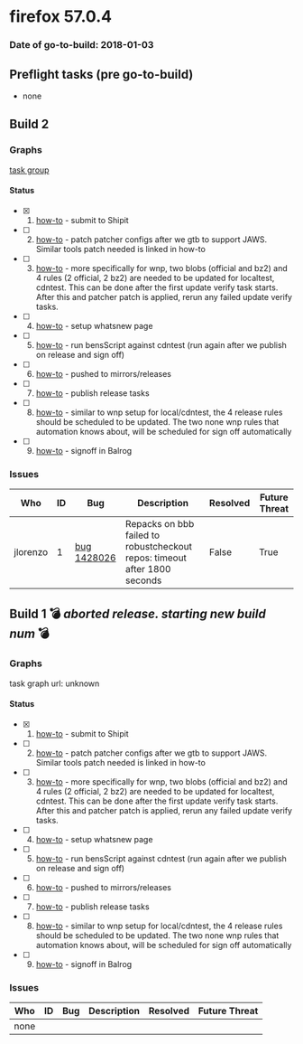 # firefox 57.0.4

### Date of go-to-build: 2018-01-03

## Preflight tasks (pre go-to-build)
- none

## Build 2  

### Graphs
[task group](https://tools.taskcluster.net/push-inspector/#/IR_N2kt6QzG67I9Wx_twcw)


#### Status
- [x] 1.  [how-to](https://wiki.mozilla.org/Release:Release_Automation_on_Mercurial:Starting_a_Release#Submit_to_Ship_It)  - submit to Shipit
- [ ] 2.  [how-to](https://bugzilla.mozilla.org/show_bug.cgi?id=1421535#c8)  - patch patcher configs after we gtb to support JAWS. Similar tools patch needed is linked in how-to
- [ ] 3.  [how-to](https://bugzilla.mozilla.org/show_bug.cgi?id=1421535#c8)  - more specifically for wnp, two blobs (official and bz2) and 4 rules (2 official, 2 bz2) are needed to be updated for localtest, cdntest. This can be done after the first update verify task starts. After this and patcher patch is applied, rerun any failed update verify tasks.
- [ ] 4.  [how-to](https://wiki.mozilla.org/Release:Release_Automation_on_Mercurial:Updates_through_Shipping#Set-up_whatsnew_page)  - setup whatsnew page
- [ ] 5.  [how-to](https://bugzilla.mozilla.org/show_bug.cgi?id=1421535#c9)  - run bensScript against cdntest (run again after we publish on release and sign off)
- [ ] 6.  [how-to](https://github.com/mozilla/releasewarrior/blob/master/how-tos/relpro.md#2-push-to-releases-dir-mirrors)  - pushed to mirrors/releases
- [ ] 7.  [how-to](https://github.com/mozilla/releasewarrior/blob/master/how-tos/relpro.md#4-publish-release)  - publish release tasks
- [ ] 8.  [how-to](https://bugzilla.mozilla.org/show_bug.cgi?id=1421535#c8)  - similar to wnp setup for local/cdntest, the 4 release rules should be scheduled to be updated. The two none wnp rules that automation knows about, will be scheduled for sign off automatically
- [ ] 9.  [how-to](https://github.com/mozilla/releasewarrior/blob/master/how-tos/relpro.md#3-signoffs)  - signoff in Balrog

### Issues
| Who                 | ID               | Bug                                                                 | Description                | Resolved                | Future Threat                |
| ------------------- | ---------------- | ------------------------------------------------------------------- | -------------------------- | ----------------------- | ---------------------------- |
| jlorenzo | 1 | [bug 1428026](https://bugzil.la/1428026) | Repacks on bbb failed to robustcheckout repos: timeout after 1800 seconds | False | True |

## Build 1  :bomb: _aborted release. starting new build num_ :bomb: 

### Graphs
task graph url: unknown


#### Status
- [x] 1.  [how-to](https://wiki.mozilla.org/Release:Release_Automation_on_Mercurial:Starting_a_Release#Submit_to_Ship_It)  - submit to Shipit
- [ ] 2.  [how-to](https://bugzilla.mozilla.org/show_bug.cgi?id=1421535#c8)  - patch patcher configs after we gtb to support JAWS. Similar tools patch needed is linked in how-to
- [ ] 3.  [how-to](https://bugzilla.mozilla.org/show_bug.cgi?id=1421535#c8)  - more specifically for wnp, two blobs (official and bz2) and 4 rules (2 official, 2 bz2) are needed to be updated for localtest, cdntest. This can be done after the first update verify task starts. After this and patcher patch is applied, rerun any failed update verify tasks.
- [ ] 4.  [how-to](https://wiki.mozilla.org/Release:Release_Automation_on_Mercurial:Updates_through_Shipping#Set-up_whatsnew_page)  - setup whatsnew page
- [ ] 5.  [how-to](https://bugzilla.mozilla.org/show_bug.cgi?id=1421535#c9)  - run bensScript against cdntest (run again after we publish on release and sign off)
- [ ] 6.  [how-to](https://github.com/mozilla/releasewarrior/blob/master/how-tos/relpro.md#2-push-to-releases-dir-mirrors)  - pushed to mirrors/releases
- [ ] 7.  [how-to](https://github.com/mozilla/releasewarrior/blob/master/how-tos/relpro.md#4-publish-release)  - publish release tasks
- [ ] 8.  [how-to](https://bugzilla.mozilla.org/show_bug.cgi?id=1421535#c8)  - similar to wnp setup for local/cdntest, the 4 release rules should be scheduled to be updated. The two none wnp rules that automation knows about, will be scheduled for sign off automatically
- [ ] 9.  [how-to](https://github.com/mozilla/releasewarrior/blob/master/how-tos/relpro.md#3-signoffs)  - signoff in Balrog

### Issues
| Who                 | ID               | Bug                                                                 | Description                | Resolved                | Future Threat                |
| ------------------- | ---------------- | ------------------------------------------------------------------- | -------------------------- | ----------------------- | ---------------------------- |
| none | | | | | |
